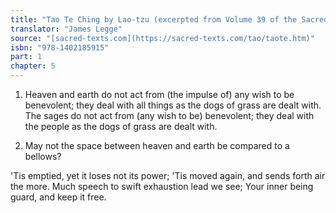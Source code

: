 ```yaml
---
title: "Tao Te Ching by Lao-tzu (excerpted from Volume 39 of the Sacred Books of the East.)"
translator: "James Legge"
source: "[sacred-texts.com](https://sacred-texts.com/tao/taote.htm)"
isbn: "978-1402185915"
part: 1
chapter: 5
---
```

1. Heaven and earth do not act from (the impulse of) any wish to be
benevolent; they deal with all things as the dogs of grass are dealt
with. The sages do not act from (any wish to be) benevolent; they
deal with the people as the dogs of grass are dealt with.

2. May not the space between heaven and earth be compared to a bellows?

'Tis emptied, yet it loses not its power; 
'Tis moved again, and sends forth air the more. 
Much speech to swift exhaustion lead we see; 
Your inner being guard, and keep it free.